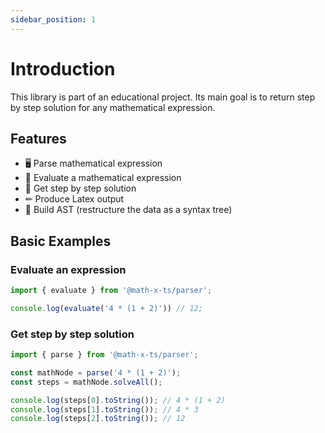 ```yaml
---
sidebar_position: 1
---
```


# Introduction

This library is part of an educational project. Its main goal is to return step by step
solution for any mathematical expression.

## Features

- 🖥 Parse mathematical expression
- 🔢 Evaluate a mathematical expression
- 📄 Get step by step solution
- ✏ Produce Latex output
- 🌳 Build AST (restructure the data as a syntax tree)
  
## Basic Examples

### Evaluate an expression

```ts
import { evaluate } from '@math-x-ts/parser';

console.log(evaluate('4 * (1 + 2)')) // 12;
``` 

### Get step by step solution

```ts
import { parse } from '@math-x-ts/parser';

const mathNode = parse('4 * (1 + 2)');
const steps = mathNode.solveAll();

console.log(steps[0].toString()); // 4 * (1 + 2)
console.log(steps[1].toString()); // 4 * 3
console.log(steps[2].toString()); // 12
``` 